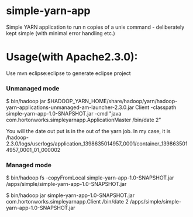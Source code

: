 simple-yarn-app
===============

Simple YARN application to run n copies of a unix command - deliberately kept simple (with minimal error handling etc.)

Usage(with Apache2.3.0):
======
Use mvn eclipse:eclipse to generate eclipse project

### Unmanaged mode

$ bin/hadoop jar $HADOOP_YARN_HOME/share/hadoop/yarn/hadoop-yarn-applications-unmanaged-am-launcher-2.3.0.jar Client -classpath simple-yarn-app-1.0-SNAPSHOT.jar -cmd "java com.hortonworks.simpleyarnapp.ApplicationMaster /bin/date 2"

You will the date out put is in the out of the yarn job.
In my case, it is /hadoop-2.3.0/logs/userlogs/application_1398635014957_0001/container_1398635014957_0001_01_000002

### Managed mode

$ bin/hadoop fs -copyFromLocal simple-yarn-app-1.0-SNAPSHOT.jar /apps/simple/simple-yarn-app-1.0-SNAPSHOT.jar

$ bin/hadoop jar simple-yarn-app-1.0-SNAPSHOT.jar com.hortonworks.simpleyarnapp.Client /bin/date 2 /apps/simple/simple-yarn-app-1.0-SNAPSHOT.jar
  
    
